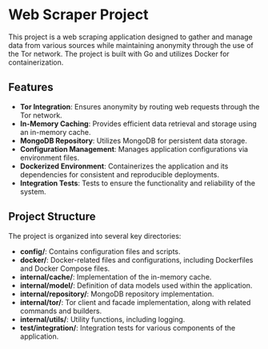 # Web Scraper Project
This project is a web scraping application designed to gather and manage data from various sources while maintaining anonymity through the use of the Tor network. The project is built with Go and utilizes Docker for containerization.

## Features
- **Tor Integration**: Ensures anonymity by routing web requests through the Tor network.
- **In-Memory Caching**: Provides efficient data retrieval and storage using an in-memory cache.
- **MongoDB Repository**: Utilizes MongoDB for persistent data storage.
- **Configuration Management**: Manages application configurations via environment files.
- **Dockerized Environment**: Containerizes the application and its dependencies for consistent and reproducible deployments.
- **Integration Tests**: Tests to ensure the functionality and reliability of the system.

## Project Structure

The project is organized into several key directories:

- **config/**: Contains configuration files and scripts.
- **docker/**: Docker-related files and configurations, including Dockerfiles and Docker Compose files.
- **internal/cache/**: Implementation of the in-memory cache.
- **internal/model/**: Definition of data models used within the application.
- **internal/repository/**: MongoDB repository implementation.
- **internal/tor/**: Tor client and facade implementation, along with related commands and builders.
- **internal/utils/**: Utility functions, including logging.
- **test/integration/**: Integration tests for various components of the application.
